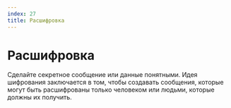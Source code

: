 ```yaml
---
index: 27
title: Расшифровка
---
```

# Расшифровка

Сделайте секретное сообщение или данные понятными. Идея шифрования заключается в том, чтобы создавать сообщения, которые могут быть расшифрованы только человеком или людьми, которые должны их получить.